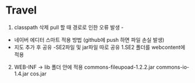 # Travel

1. classpath 삭제 pull 할 때 경로로 인한 오류 발생 -

- 네이버 에디터 스마트 적용 방법 (github에 push 하면 파일 손실 발생)
- 지도 추가 후 공유
  -SE2파일 및 jar파일 따로 공유
1.SE2 폴더를 webcontent에 적용 
2. WEB-INF -> lib 폴더 안에 적용
  commons-fileupoad-1.2.2.jar
  commons-io-1.4.jar
  cos.jar
  
